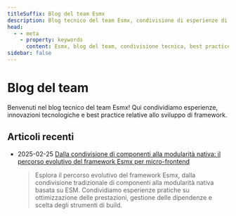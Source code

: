 ```yaml
---
titleSuffix: Blog del team Esmx
description: Blog tecnico del team Esmx, condivisione di esperienze di sviluppo di framework, best practice e innovazioni tecnologiche.
head:
  - - meta
    - property: keywords
      content: Esmx, blog del team, condivisione tecnica, best practice, esperienze di sviluppo
sidebar: false
---
```


# Blog del team

Benvenuti nel blog tecnico del team Esmx! Qui condividiamo esperienze, innovazioni tecnologiche e best practice relative allo sviluppo di framework.

## Articoli recenti

- 2025-02-25 [Dalla condivisione di componenti alla modularità nativa: il percorso evolutivo del framework Esmx per micro-frontend](./birth-of-esmx.md)
  > Esplora il percorso evolutivo del framework Esmx, dalla condivisione tradizionale di componenti alla modularità nativa basata su ESM. Condividiamo esperienze pratiche su ottimizzazione delle prestazioni, gestione delle dipendenze e scelta degli strumenti di build.